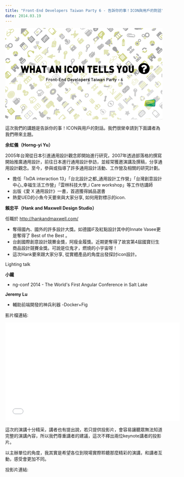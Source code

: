 ```yaml
---
title: "Front-End Developers Taiwan Party 6 - 告訴你的事！ICON與用戶的對話"
date: 2014.03.19
---
```


![告訴你的事！ICON與用戶的對話](/images/act-6.png)

這次我們的講題是告訴你的事！ICON與用戶的對話。我們很榮幸請到下面講者為我們帶來主題。

**余虹儀（Horng-yi Yu）**

2005年台灣從日本引進通用設計觀念即開始進行研究，2007年透過部落格的撰寫開始推廣通用設計，前往日本進行通用設計參訪，並經常獲邀演講及撰稿，分享通用設計觀念。至今，參與或指導了許多通用設計活動、工作營及相關的研究計劃。

* 擔任「IxDA interaction 13」「台北設計之都_通用設計工作營」「台灣創意設計中心_幸福生活工作營」「雲林科技大學_i Care workshop」等工作坊講師
* 出版《愛 X 通用設計》一書，首週獲得誠品選書
* 熱愛UED的小魚今天要來與大家分享, 如何用對標示的icon.

**賴忠平（Hank and Maxwell Design Studio）**

任職於 http://hankandmaxwell.com/

* 奪得國內、國外的許多設計大獎。如德國iF及紅點設計其中的Innate Vasee更是奪得了 Best of the Best 。
* 台創國際創意設計競賽金獎，阿瘦金履獎。近期更奪得了故宮第4屆國寶衍生商品設計競賽金獎。可說是位鬼才，燃燒的小宇宙呀！
* 這次Hank要來跟大家分享, 從實體產品的角度出發探討icon設計。

Lighting talk


**小鐵**

 * ng-conf 2014 - The World's First Angular Conference in Salt Lake

**Jeremy Lu**

  * 輔助前端開發的神兵利器 -Docker+Fig

影片檔連結:

<p>
<iframe width="560" height="315" src="//www.youtube.com/embed/E-1RlRaBGr4?list=PLmwIWrPep6nljBx4SMfWCVrIuGqlZgXiA" frameborder="0" allowfullscreen></iframe>
</p>

這次的演講十分精采，講者也有提出說，若只提供投影片，會容易讓聽眾無法知道完整的演講內容，所以我們尊重講者的建議，這次不釋出兩位keynote講者的投影片。

以主辦單位的角度，我其實是希望各位到現場實際聆聽那麼精彩的演講，和講者互動，感受會更加不同。

投影片連結:
<p>
<script async class="speakerdeck-embed" data-id="3454f610917501319fc1623dfa5ee5e7" data-ratio="1.33333333333333" src="//speakerdeck.com/assets/embed.js"></script>
</p>
<p>
<script async class="speakerdeck-embed" data-id="70916b60917401319fc1623dfa5ee5e7" data-ratio="1.33333333333333" src="//speakerdeck.com/assets/embed.js"></script>
</p>
